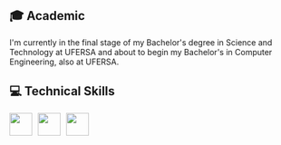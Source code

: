 
## 🎓 Academic

I'm currently in the final stage of my Bachelor's degree in Science and Technology at UFERSA and about to begin my Bachelor's in Computer Engineering, also at UFERSA.

## 💻 Technical Skills

<div style="display: flex; gap: 10px; align-items: center;">
    <img loading="lazy" src="https://cdn.jsdelivr.net/gh/devicons/devicon/icons/linux/linux-original.svg" width="40" height="40"/>
    <img loading="lazy" src="https://cdn.jsdelivr.net/gh/devicons/devicon@latest/icons/c/c-original.svg" width="40" height="40" />
    <img loading="lazy" src="https://cdn.jsdelivr.net/gh/devicons/devicon@latest/icons/python/python-original.svg" width="40" height="40"/>
</div>

